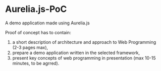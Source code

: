 # Aurelia.js-PoC
A demo application made using Aurelia.js

Proof of concept has to contain:
1) a short description of architecture and approach to Web Programming (2-3 pages max),
2) prepare a demo application written in the selected framework,
3) present key concepts of web programming in presentation (max 10-15 minutes, to be agrred).
